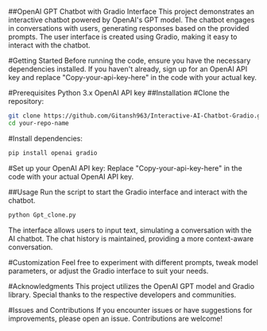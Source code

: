 ##OpenAI GPT Chatbot with Gradio Interface
This project demonstrates an interactive chatbot powered by OpenAI's GPT model. The chatbot engages in conversations with users, generating responses based on the provided prompts. The user interface is created using Gradio, making it easy to interact with the chatbot.

#Getting Started
Before running the code, ensure you have the necessary dependencies installed. If you haven't already, sign up for an OpenAI API key and replace "Copy-your-api-key-here" in the code with your actual key.

#Prerequisites
Python 3.x
OpenAI API key
##Installation
#Clone the repository:
```bash
git clone https://github.com/Gitansh963/Interactive-AI-Chatbot-Gradio.git
cd your-repo-name
```
#Install dependencies:
```bash
pip install openai gradio
```
#Set up your OpenAI API key:
Replace "Copy-your-api-key-here" in the code with your actual OpenAI API key.

##Usage
Run the script to start the Gradio interface and interact with the chatbot.

```bash
python Gpt_clone.py
```
The interface allows users to input text, simulating a conversation with the AI chatbot. The chat history is maintained, providing a more context-aware conversation.

#Customization
Feel free to experiment with different prompts, tweak model parameters, or adjust the Gradio interface to suit your needs.

#Acknowledgments
This project utilizes the OpenAI GPT model and Gradio library. Special thanks to the respective developers and communities.

#Issues and Contributions
If you encounter issues or have suggestions for improvements, please open an issue. Contributions are welcome!
